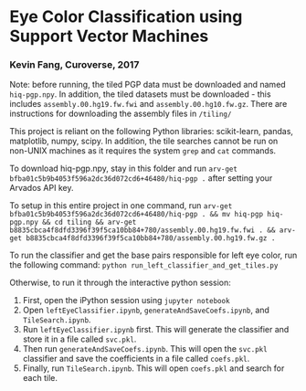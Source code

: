 # Eye Color Classification using Support Vector Machines
### Kevin Fang, Curoverse, 2017
Note: before running, the tiled PGP data must be downloaded and named `hiq-pgp.npy`. In addition, the tiled datasets must be downloaded - this includes `assembly.00.hg19.fw.fwi` and `assembly.00.hg10.fw.gz`. There are instructions for downloading the assembly files in `/tiling/`

This project is reliant on the following Python libraries: scikit-learn, pandas, matplotlib, numpy, scipy. In addition, the tile searches cannot be run on non-UNIX machines as it requires the system `grep` and `cat` commands.

To download hiq-pgp.npy, stay in this folder and run `arv-get bfba01c5b9b4053f596a2dc36d072cd6+46480/hiq-pgp .` after setting your Arvados API key.

To setup in this entire project in one command, run `arv-get bfba01c5b9b4053f596a2dc36d072cd6+46480/hiq-pgp . && mv hiq-pgp hiq-pgp.npy && cd tiling && arv-get b8835cbca4f8dfd3396f39f5ca10bb84+780/assembly.00.hg19.fw.fwi . && arv-get b8835cbca4f8dfd3396f39f5ca10bb84+780/assembly.00.hg19.fw.gz .`

To run the classifier and get the base pairs responsible for left eye color, run the following command:
`python run_left_classifier_and_get_tiles.py`

Otherwise, to run it through the interactive python session:  
1. First, open the iPython session using `jupyter notebook`  
2. Open `leftEyeClassifier.ipynb`, `generateAndSaveCoefs.ipynb`, and `TileSearch.ipynb`.  
3. Run `leftEyeClassifier.ipynb` first. This will generate the classifier and store it in a file called `svc.pkl`.  
4. Then run `generateAndSaveCoefs.ipynb`. This will open the `svc.pkl` classifier and save the coefficients in a file called `coefs.pkl`.  
5. Finally, run `TileSearch.ipynb`. This will open `coefs.pkl` and search for each tile.  
